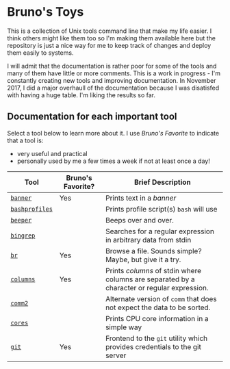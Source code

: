 # Bruno's Toys
This is a collection of Unix tools command line that make my life easier.  I think others might like them too so I'm making them available here but the repository is just a nice way for me to keep track of changes and deploy them easily to systems.

I will admit that the documentation is rather poor for some of the tools and many of them have little or more comments.  This is a work in progress - I'm constantly creating new tools and improving documentation.  In November 2017, I did a major overhaull of the documentation because I was disatisfed with having a huge table.  I'm liking the results so far.

## Documentation for each important tool

Select a tool below to learn more about it.  I use _Bruno's Favorite_ to indicate that a tool is:
- very useful and practical
- personally used by me a few times a week if not at least once a day!

| Tool | Bruno's Favorite? | Brief Description |
| ---- | ----------------- | ----------------- |
| [`banner`](banner.md) | Yes | Prints text in a _banner_ |
| [`bashprofiles`](bashprofiles.md) | | Prints profile script(s) `bash` will use |
| [`beeper`](beeper.md) | | Beeps over and over. |
| [`bingrep`](bingrep.md) | | Searches for a regular expression in arbitrary data from stdin |
| [`br`](br.md) | Yes | Browse a file.  Sounds simple?  Maybe, but give it a try. |
| [`columns`](columns.md) | Yes | Prints _columns_ of stdin where columns are separated by a character or regular expression. |
| [`comm2`](comm2.md) | | Alternate version of `comm` that does not expect the data to be sorted. |
| [`cores`](cores.md) | | Prints CPU core information in a simple way |
| [`git`](git.md) | Yes | Frontend to the `git` utility which provides credentials to the git server |

